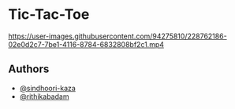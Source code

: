 # Tic-Tac-Toe



https://user-images.githubusercontent.com/94275810/228762186-02e0d2c7-7be1-4116-8784-6832808bf2c1.mp4

## Authors

- [@sindhoori-kaza](https://github.com/sindhoori-kaza)
- [@rithikabadam](https://github.com/rithikabadam)
